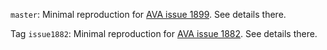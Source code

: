 `master`: Minimal reproduction for [AVA issue 1899](https://github.com/avajs/ava/issues/1899).  See details there.

Tag `issue1882`: Minimal reproduction for [AVA issue 1882](https://github.com/avajs/ava/issues/1882).  See details there.
